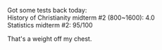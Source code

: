 Got some tests back today:<br />
History of Christianity midterm #2 (800~1600): 4.0<br />
Statistics midterm #2: 95/100

That's a weight off my chest.